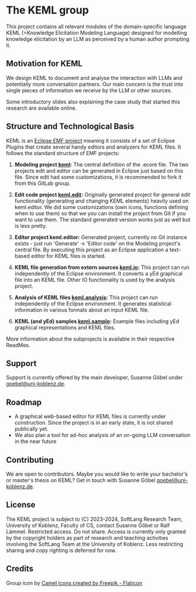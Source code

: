 # The KEML group

This project contains all relevant modules of the domain-specific language KEML (=Knowledge Elicitation Modeling Language) designed for modelling knowledge elicitation by an LLM as perceived by a human author prompting it.

## Motivation for KEML
We design KEML to document and analyse the interaction with LLMs and potentially more conversation partners. Our main concern is the trust into single pieces of information we receive by the LLM or other sources.

Some introductory slides also explaining the case study that started this research are available online.

## Structure and Technological Basis

KEML is an [Eclipse EMF project](https://projects.eclipse.org/projects/modeling.emf.emf) meaning it consists of a set of Eclipse Plugins that create several handy editors and analyzers for KEML files.
It follows the standard structure of EMF projects:

1) **Modeling project [keml](https://gitlab.uni-koblenz.de/keml/keml):** The central definition of the .ecore file. The two projects edit and editor can be generated in Eclipse just based on this file. Since edit had some customizations, it is recommended to fork it from this GitLab group.

2) **Edit code project [keml.edit](https://gitlab.uni-koblenz.de/keml/keml.edit):** Originally generated project for general edit functionality (generating and changing KEML elements) heavily used on keml.editor. We did some customizations (own icons, functions defining when to use them) so that we you can install the project from Git if you want to use them. The standard generated version works just as well but is less pretty.

3) **Editor project keml.editor:** Generated project, currently no Git instance exists - just run 'Generate' -> 'Editor code' on the Modeling project's central file. By executing this project as an Eclipse application a text-based editor for KEML files is started.

5) **KEML file generation from extern sources [keml.io](https://gitlab.uni-koblenz.de/keml/keml.io):** This project can run independently of the Eclipse environment. It converts a yEd graphical file into an KEML file. Other IO functionality is used by the analysis project.

6) **Analysis of KEML files [keml.analysis](https://gitlab.uni-koblenz.de/keml/keml.analysis):** This project can run independently of the Eclipse environment. It generates statistical information in various formats about an input KEML file.

7) **KEML (and yEd) samples [keml.sample](https://gitlab.uni-koblenz.de/keml/keml.sample):** Example files including yEd graphical representations and KEML files.

More information about the subprojects is available in their respective ReadMes.

## Support
Support is currently offered by the main developer, Susanne Göbel under goebel@uni-koblenz.de.

## Roadmap
* A graphical web-based editor for KEML files is currently under construction. Since the project is in an early state, it is not shared publically yet.
* We also plan a tool for ad-hoc analysis of an on-going LLM conversation in the near future

## Contributing
We are open to contributors. Maybe you would like to write your bachelor's or master's thesis on KEML? Get in touch with Susanne Göbel goebel@uni-koblenz.de.

## License

The KEML project is subject to (C) 2023-2024, SoftLang Research Team, University of Koblenz, Faculty of CS, contact Susanne Göbel or Ralf Lämmel. Restricted access. Do not share. Access is currently only granted by the copyright holders as part of research and teaching activities involving the SoftLang Team at the University of Koblenz. Less restricting sharing and copy righting is deferred for now.

## Credits

Group icon by <a href="https://www.flaticon.com/free-icons/camel" title="camel icons">Camel icons created by Freepik - Flaticon</a>

